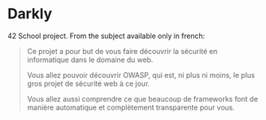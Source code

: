 # Darkly
42 School project. From the subject available only in french:

> Ce projet a pour but de vous faire découvrir la sécurité en informatique dans le domaine du web.
>
> Vous allez pouvoir découvrir OWASP, qui est, ni plus ni moins, le plus gros projet de sécurité web à ce jour.
>
> Vous allez aussi comprendre ce que beaucoup de frameworks font de manière automatique et complètement transparente pour vous.
